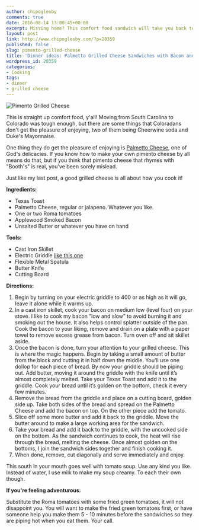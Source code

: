 ```yaml
---
author: chipoglesby
comments: true
date: 2016-08-14 13:00:45+00:00
excerpt: Missing home? This comfort food sandwich will take you back to your childhood with a spin on a classic grilled cheese.
layout: post
link: http://www.chipoglesby.com/?p=28359
published: false
slug: pimento-grilled-cheese
title: 'Dinner ideas: Palmetto Grilled Cheese Sandwiches with Bacon and Tomato'
wordpress_id: 28359
categories:
- Cooking
tags:
- dinner
- grilled cheese
---
```


![Pimento Grilled Cheese](http://www.chipoglesby.com/wp-content/uploads/2016/08/grillecheese-1024x576.jpg)

This is straight up comfort food, y'all! Moving from South Carolina to Colorado was tough enough, but there are some things that Coloradans don't get the pleasure of enjoying, two of them being Cheerwine soda and Duke's Mayonnaise.

One thing they do get the pleasure of enjoying is [Palmetto Cheese](http://www.pimentocheese.com/), one of God's delicacies. If you know how to make your own pimento cheese by all means do that, but if you think that pimento cheese that rhymes with "Booth's" is real, you've been sorely mislead.

Just like my last post, a good grilled cheese is all about how you cook it!

**Ingredients:**
  * Texas Toast
  * Palmetto Cheese, regular or jalapeno. Whatever you like.
  * One or two Roma tomatoes
  * Applewood Smoked Bacon
  * Unsalted Butter or whatever you have on hand

**Tools:**
  * Cast Iron Skillet
  * Electric Griddle [like this one](http://www1.macys.com/shop/product/presto-07030-griddle-jumbo-cool-touch?ID=136866)
  * Flexible Metal Spatula
  * Butter Knife
  * Cutting Board

**Directions:**
  1. Begin by turning on your electric griddle to 400 or as high as it will go, leave it alone while it warms up.
  2. In a cast iron skillet, cook your bacon on medium low (level four) on your stove. I like to cook my bacon “low and slow” to avoid burning it and smoking out the house. It also helps control splatter outside of the pan. Cook the bacon to your liking, remove and drain on a plate with a paper towel to remove excess grease from bacon. Turn oven off and sit skillet aside.
  3. Once the bacon is done, turn your attention to your grilled cheese. This is where the magic happens. Begin by taking a small amount of butter from the block and cutting it in half down the middle. You’ll use one dollop for each piece of bread. By now your griddle should be piping out. Add butter, moving it around the griddle with the knife until it’s almost completely melted. Take your Texas Toast and add it to the griddle. Cook your bread until it’s golden on the bottom, check it every few minutes.
  4. Remove the bread from the griddle and place on a cutting board, golden side up. Take both sides of the bread and spread on the Palmetto Cheese and add the bacon on top. On the other piece add the tomato.
  5. Slice off some more butter and add it back to the griddle. Move the butter around to make a large working area for the sandwich.
  6. Take your bread and add it back to the griddle, with the uncooked side on the bottom. As the sandwich continues to cook, the heat will rise through the bread, melting the cheese. Once almost golden on the bottoms, I join the sandwich sides together and finish cooking it.
  7. When done, remove, cut diagonally and serve immediately and enjoy.

This south in your mouth goes well with tomato soup. Use any kind you like. Instead of water, I use milk to make my soup creamy. To each their own though.

**If you're feeling adventurous:**

Substitute the Roma tomatoes with some fried green tomatoes, it will not disappoint you. You will want to make the fried green tomatoes first, or have someone help you make them 5 - 10 minutes before the sandwiches so they are piping hot when you eat them. Your call.
